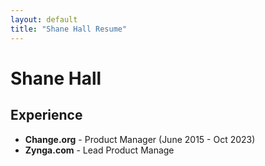 ```yaml
---
layout: default
title: "Shane Hall Resume"
---
```


# Shane Hall

## Experience
- **Change.org** - Product Manager (June 2015 - Oct 2023)
- **Zynga.com** - Lead Product Manage